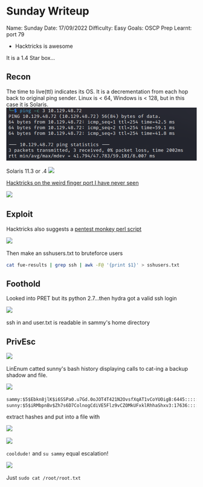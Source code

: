 
# Sunday Writeup
Name: Sunday
Date:  17/09/2022
Difficulty:  Easy
Goals:  OSCP Prep
Learnt: port 79  
- Hacktricks is awesome

It is a 1.4 Star box...

## Recon

The time to live(ttl) indicates its OS. It is a decrementation from each hop back to original ping sender. Linux is < 64, Windows is < 128, but in this case it is Solaris.
![](HackTheBox/Retired-Machines/Sunday/Screenshots/ping.png)

Solaris 11.3 or .4
![](2018-solaris.png)

[Hacktricks on the weird finger port I have never seen](https://book.hacktricks.xyz/network-services-pentesting/pentesting-finger) 

![](msf-aux-finger-users.png)

## Exploit
Hacktricks also suggests a [pentest monkey perl script](https://pentestmonkey.net/tools/user-enumeration/finger-user-enum)

![](finger-user-enum-perl.png)

Then make an sshusers.txt to bruteforce users
```bash
cat fue-results | grep ssh | awk -F@ '{print $1}' > sshusers.txt
```

## Foothold

Looked into PRET but its python 2.7...then hydra got a valid ssh login

![](hydraout.png)

ssh in and user.txt is readable in sammy's home directory

## PrivEsc

![](privescsudo.png)

LinEnum catted sunny's bash history displaying calls to cat-ing a backup shadow and file.

![](bashhistory.png)


```
sammy:$5$Ebkn8jlK$i6SSPa0.u7Gd.0oJOT4T421N2OvsfXqAT1vCoYUOigB:6445::::::
sunny:$5$iRMbpnBv$Zh7s6D7ColnogCdiVE5Flz9vCZOMkUFxklRhhaShxv3:17636::::::
```

extract hashes and put into a file with

![](crackthesammy.png)

![](cooldude.png)

`cooldude!` and `su sammy` equal escalation! 

![](wgetsudo.png)

Just `sudo cat /root/root.txt`